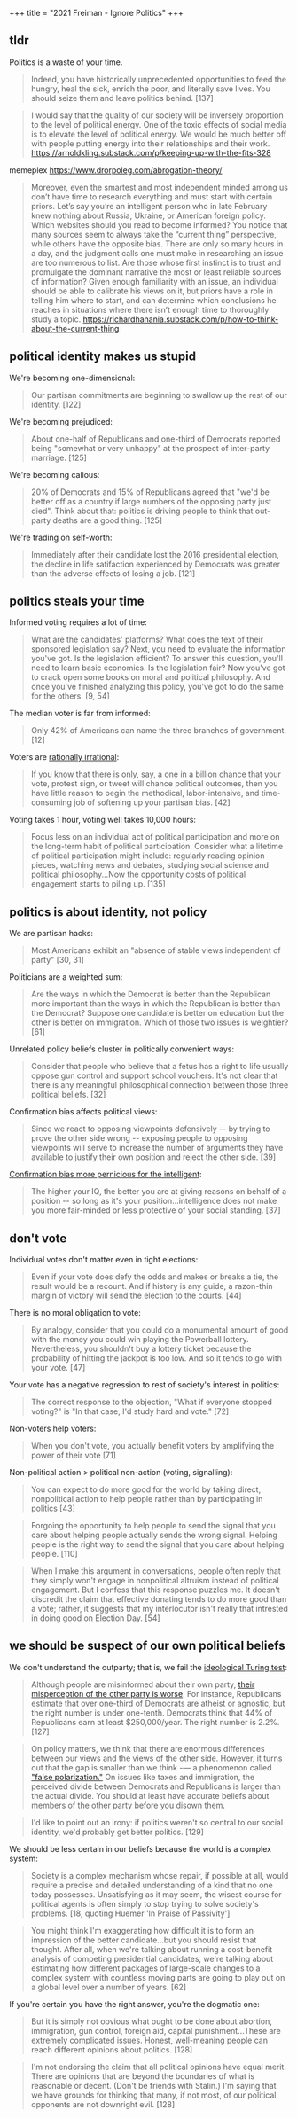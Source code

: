 +++
title = "2021 Freiman - Ignore Politics"
+++

## tldr

Politics is a waste of your time.

> Indeed, you have historically unprecedented opportunities to feed the hungry, heal the sick, enrich the poor, and literally save lives. You should seize them and leave politics behind. [137]

> I would say that the quality of our society will be inversely proportion to the level of political energy. One of the toxic effects of social media is to elevate the level of political energy. We would be much better off with people putting energy into their relationships and their work. https://arnoldkling.substack.com/p/keeping-up-with-the-fits-328

memeplex https://www.drorpoleg.com/abrogation-theory/
> Moreover, even the smartest and most independent minded among us don’t have time to research everything and must start with certain priors. Let’s say you’re an intelligent person who in late February knew nothing about Russia, Ukraine, or American foreign policy. Which websites should you read to become informed? You notice that many sources seem to always take the “current thing” perspective, while others have the opposite bias. There are only so many hours in a day, and the judgment calls one must make in researching an issue are too numerous to list. Are those whose first instinct is to trust and promulgate the dominant narrative the most or least reliable sources of information? Given enough familiarity with an issue, an individual should be able to calibrate his views on it, but priors have a role in telling him where to start, and can determine which conclusions he reaches in situations where there isn’t enough time to thoroughly study a topic. https://richardhanania.substack.com/p/how-to-think-about-the-current-thing

## political identity makes us stupid

We're becoming one-dimensional:
> Our partisan commitments are beginning to swallow up the rest of our identity. [122]

We're becoming prejudiced:
> About one-half of Republicans and one-third of Democrats reported being "somewhat or very unhappy" at the prospect of inter-party marriage. [125]

We're becoming callous:
> 20% of Democrats and 15% of Republicans agreed that "we'd be better off as a country if large numbers of the opposing party just died". Think about that: politics is driving people to think that out-party deaths are a good thing. [125]

We're trading on self-worth:
> Immediately after their candidate lost the 2016 presidential election, the decline in life satifaction experienced by Democrats was greater than the adverse effects of losing a job. [121]

## politics steals your time

Informed voting requires a lot of time:
> What are the candidates' platforms? What does the text of their sponsored legislation say? Next, you need to evaluate the information you've got. Is the legislation efficient? To answer this question, you'll need to learn basic economics. Is the legislation fair? Now you've got to crack open some books on moral and political philosophy. And once you've finished analyzing this policy, you've got to do the same for the others. [9, 54]

The median voter is far from informed:
> Only 42% of Americans can name the three branches of government. [12]

Voters are [rationally irrational](https://www.amazon.com/Myth-Rational-Voter-Democracies-Policies/dp/0691138737):
> If you know that there is only, say, a one in a billion chance that your vote, protest sign, or tweet will chance political outcomes, then you have little reason to begin the methodical, labor-intensive, and time-consuming job of softening up your partisan bias. [42]

Voting takes 1 hour, voting well takes 10,000 hours:
> Focus less on an individual act of political participation and more on the long-term habit of political participation. Consider what a lifetime of political participation might include: regularly reading opinion pieces, watching news and debates, studying social science and political philosophy...Now the opportunity costs of political engagement starts to piling up. [135]

## politics is about identity, not policy

We are partisan hacks:
> Most Americans exhibit an "absence of stable views independent of party" [30, 31]

Politicians are a weighted sum:
> Are the ways in which the Democrat is better than the Republican more important than the ways in which the Republican is better than the Democrat? Suppose one candidate is better on education but the other is better on immigration. Which of those two issues is weightier? [61]

Unrelated policy beliefs cluster in politically convenient ways:
> Consider that people who believe that a fetus has a right to life usually oppose gun control and support school vouchers. It's not clear that there is any meaningful philosophical connection between those three political beliefs. [32]

Confirmation bias affects political views:
> Since we react to opposing viewpoints defensively -- by trying to prove the other side wrong -- exposing people to opposing viewpoints will serve to increase the number of arguments they have available to justify their own position and reject the other side. [39]

[Confirmation bias more pernicious for the intelligent](https://crookedtimber.org/2018/07/05/how-eerie-and-unsettling-it-can-be-when-people-change-their-minds/):
> The higher your IQ, the better you are at giving reasons on behalf of a position -- so long as it's your position...intelligence does not make you more fair-minded or less protective of your social standing. [37]

## don't vote

Individual votes don't matter even in tight elections:
> Even if your vote does defy the odds and makes or breaks a tie, the result would be a recount. And if history is any guide, a razon-thin margin of victory will send the election to the courts. [44]

There is no moral obligation to vote:
> By analogy, consider that you could do a monumental amount of good with the money you could win playing the Powerball lottery. Nevertheless, you shouldn't buy a lottery ticket because the probability of hitting the jackpot is too low. And so it tends to go with your vote. [47]

Your vote has a negative regression to rest of society's interest in politics:
> The correct response to the objection, "What if everyone stopped voting?" is "In that case, I'd study hard and vote." [72]

Non-voters help voters:
> When you don't vote, you actually benefit voters by amplifying the power of their vote [71]

Non-political action > political non-action (voting, signalling):
> You can expect to do more good for the world by taking direct, nonpolitical action to help people rather than by participating in politics [43]

> Forgoing the opportunity to help people to send the signal that you care about helping people actually sends the wrong signal. Helping people is the right way to send the signal that you care about helping people. [110]

> When I make this argument in conversations, people often reply that they simply won't engage in nonpolitical altruism instead of political engagement. But I confess that this response puzzles me. It doesn't discredit the claim that effective donating tends to do more good than a vote; rather, it suggests that my interlocutor isn't really that intrested in doing good on Election Day. [54]

## we should be suspect of our own political beliefs

We don't understand the outparty; that is, we fail the [ideological Turing test](https://www.econlib.org/archives/2011/06/the_ideological.html):
> Although people are misinformed about their own party, [their misperception of the other party is worse](https://fivethirtyeight.com/features/democrats-are-wrong-about-republicans-republicans-are-wrong-about-democrats/). For instance, Republicans estimate that over one-third of Democrats are atheist or agnostic, but the right number is under one-tenth. Democrats think that 44% of Republicans earn at least $250,000/year. The right number is 2.2%. [127]

> On policy matters, we think that there are enormous differences between our views and the views of the other side. However, it turns out that the gap is smaller than we think -— a phenomenon called ["false polarization."](https://www.econlib.org/freiman-why-not-disown-the-other-side/) On issues like taxes and immigration, the perceived divide between Democrats and Republicans is larger than the actual divide. You should at least have accurate beliefs about members of the other party before you disown them.

> I'd like to point out an irony: if politics weren't so central to our social identity, we'd probably get better politics. [129]

We should be less certain in our beliefs because the world is a complex system:
> Society is a complex mechanism whose repair, if possible at all, would require a precise and detailed understanding of a kind that no one today possesses. Unsatisfying as it may seem, the wisest course for political agents is often simply to stop trying to solve society's problems. [18, quoting Huemer 'In Praise of Passivity']

> You might think I'm exaggerating how difficult it is to form an impression of the better candidate...but you should resist that thought. After all, when we're talking about running a cost-benefit analysis of competing presidential candidates, we're talking about estimating how different packages of large-scale changes to a complex system with countless moving parts are going to play out on a global level over a number of years. [62]

If you're certain you have the right answer, you're the dogmatic one:
> But it is simply not obvious what ought to be done about abortion, immigration, gun control, foreign aid, capital punishment...These are extremely complicated issues. Honest, well-meaning people can reach different opinions about politics. [128]

> I'm not endorsing the claim that all political opinions have equal merit. There are opinions that are beyond the boundaries of what is reasonable or decent. (Don't be friends with Stalin.) I'm saying that we have grounds for thinking that many, if not most, of our political opponents are not downright evil. [128]
